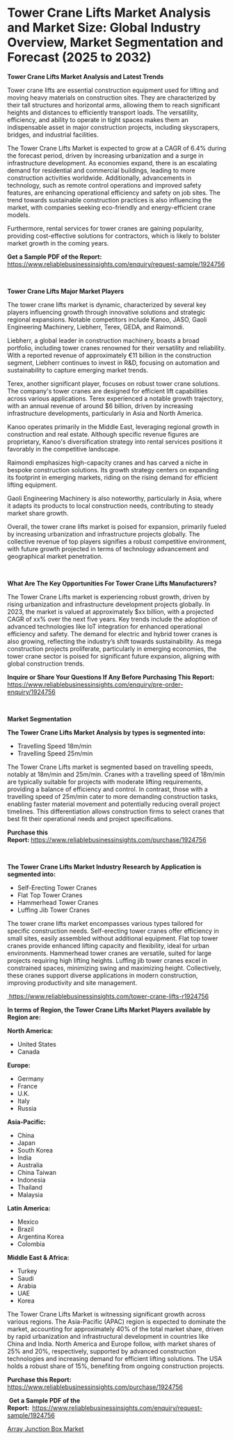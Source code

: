 <p><h1>Tower Crane Lifts Market Analysis and Market Size: Global Industry Overview, Market Segmentation and Forecast (2025 to 2032)</h1></p><p><strong>Tower Crane Lifts Market Analysis and Latest Trends</strong></p>
<p><p>Tower crane lifts are essential construction equipment used for lifting and moving heavy materials on construction sites. They are characterized by their tall structures and horizontal arms, allowing them to reach significant heights and distances to efficiently transport loads. The versatility, efficiency, and ability to operate in tight spaces makes them an indispensable asset in major construction projects, including skyscrapers, bridges, and industrial facilities.</p><p>The Tower Crane Lifts Market is expected to grow at a CAGR of 6.4% during the forecast period, driven by increasing urbanization and a surge in infrastructure development. As economies expand, there is an escalating demand for residential and commercial buildings, leading to more construction activities worldwide. Additionally, advancements in technology, such as remote control operations and improved safety features, are enhancing operational efficiency and safety on job sites. The trend towards sustainable construction practices is also influencing the market, with companies seeking eco-friendly and energy-efficient crane models. </p><p>Furthermore, rental services for tower cranes are gaining popularity, providing cost-effective solutions for contractors, which is likely to bolster market growth in the coming years.</p></p>
<p><strong>Get a Sample PDF of the Report:&nbsp;</strong> <a href="https://www.reliablebusinessinsights.com/enquiry/request-sample/1924756?utm_campaign=113&utm_medium=2&utm_source=Github&utm_content=ia&utm_term=14012025&utm_id=tower-crane-lifts">https://www.reliablebusinessinsights.com/enquiry/request-sample/1924756</a></p>
<p>&nbsp;</p>
<p><strong>Tower Crane Lifts Major Market Players</strong></p>
<p><p>The tower crane lifts market is dynamic, characterized by several key players influencing growth through innovative solutions and strategic regional expansions. Notable competitors include Kanoo, JASO, Gaoli Engineering Machinery, Liebherr, Terex, GEDA, and Raimondi.</p><p>Liebherr, a global leader in construction machinery, boasts a broad portfolio, including tower cranes renowned for their versatility and reliability. With a reported revenue of approximately €11 billion in the construction segment, Liebherr continues to invest in R&D, focusing on automation and sustainability to capture emerging market trends.</p><p>Terex, another significant player, focuses on robust tower crane solutions. The company's tower cranes are designed for efficient lift capabilities across various applications. Terex experienced a notable growth trajectory, with an annual revenue of around $6 billion, driven by increasing infrastructure developments, particularly in Asia and North America.</p><p>Kanoo operates primarily in the Middle East, leveraging regional growth in construction and real estate. Although specific revenue figures are proprietary, Kanoo's diversification strategy into rental services positions it favorably in the competitive landscape.</p><p>Raimondi emphasizes high-capacity cranes and has carved a niche in bespoke construction solutions. Its growth strategy centers on expanding its footprint in emerging markets, riding on the rising demand for efficient lifting equipment.</p><p>Gaoli Engineering Machinery is also noteworthy, particularly in Asia, where it adapts its products to local construction needs, contributing to steady market share growth.</p><p>Overall, the tower crane lifts market is poised for expansion, primarily fueled by increasing urbanization and infrastructure projects globally. The collective revenue of top players signifies a robust competitive environment, with future growth projected in terms of technology advancement and geographical market penetration.</p></p>
<p>&nbsp;</p>
<p><strong>What Are The Key Opportunities For Tower Crane Lifts Manufacturers?</strong></p>
<p><p>The Tower Crane Lifts market is experiencing robust growth, driven by rising urbanization and infrastructure development projects globally. In 2023, the market is valued at approximately $xx billion, with a projected CAGR of xx% over the next five years. Key trends include the adoption of advanced technologies like IoT integration for enhanced operational efficiency and safety. The demand for electric and hybrid tower cranes is also growing, reflecting the industry’s shift towards sustainability. As mega construction projects proliferate, particularly in emerging economies, the tower crane sector is poised for significant future expansion, aligning with global construction trends.</p></p>
<p><strong>Inquire or Share Your Questions If Any Before Purchasing This Report:</strong> <a href="https://www.reliablebusinessinsights.com/enquiry/pre-order-enquiry/1924756?utm_campaign=113&utm_medium=2&utm_source=Github&utm_content=ia&utm_term=14012025&utm_id=tower-crane-lifts">https://www.reliablebusinessinsights.com/enquiry/pre-order-enquiry/1924756</a></p>
<p>&nbsp;</p>
<p><strong>Market Segmentation</strong></p>
<p><strong>The Tower Crane Lifts Market Analysis by types is segmented into:</strong></p>
<p><ul><li>Travelling Speed 18m/min</li><li>Travelling Speed 25m/min</li></ul></p>
<p><p>The Tower Crane Lifts market is segmented based on travelling speeds, notably at 18m/min and 25m/min. Cranes with a travelling speed of 18m/min are typically suitable for projects with moderate lifting requirements, providing a balance of efficiency and control. In contrast, those with a travelling speed of 25m/min cater to more demanding construction tasks, enabling faster material movement and potentially reducing overall project timelines. This differentiation allows construction firms to select cranes that best fit their operational needs and project specifications.</p></p>
<p><strong>Purchase this Report:&nbsp;</strong><a href="https://www.reliablebusinessinsights.com/purchase/1924756?utm_campaign=113&utm_medium=2&utm_source=Github&utm_content=ia&utm_term=14012025&utm_id=tower-crane-lifts">https://www.reliablebusinessinsights.com/purchase/1924756</a></p>
<p>&nbsp;</p>
<p><strong>The Tower Crane Lifts Market Industry Research by Application is segmented into:</strong></p>
<p><ul><li>Self-Erecting Tower Cranes</li><li>Flat Top Tower Cranes</li><li>Hammerhead Tower Cranes</li><li>Luffing Jib Tower Cranes</li></ul></p>
<p><p>The tower crane lifts market encompasses various types tailored for specific construction needs. Self-erecting tower cranes offer efficiency in small sites, easily assembled without additional equipment. Flat top tower cranes provide enhanced lifting capacity and flexibility, ideal for urban environments. Hammerhead tower cranes are versatile, suited for large projects requiring high lifting heights. Luffing jib tower cranes excel in constrained spaces, minimizing swing and maximizing height. Collectively, these cranes support diverse applications in modern construction, improving productivity and site management.</p></p>
<p><a href="https://www.reliablebusinessinsights.com/tower-crane-lifts-r1924756?utm_campaign=113&utm_medium=2&utm_source=Github&utm_content=ia&utm_term=14012025&utm_id=tower-crane-lifts">&nbsp;https://www.reliablebusinessinsights.com/tower-crane-lifts-r1924756</a></p>
<p><strong>In terms of Region, the Tower Crane Lifts Market Players available by Region are:</strong></p>
<p>
    <p> <strong> North America: </strong>
        <ul>
            <li>United States</li>
            <li>Canada</li>
        </ul>
        </p> 
    <p> <strong> Europe: </strong>
        <ul>
            <li>Germany</li>
            <li>France</li>
            <li>U.K.</li>
            <li>Italy</li>
            <li>Russia</li>
        </ul>
        </p> 
    <p> <strong> Asia-Pacific: </strong>
        <ul>
            <li>China</li>
            <li>Japan</li>
            <li>South Korea</li>
            <li>India</li>
            <li>Australia</li>
            <li>China Taiwan</li>
            <li>Indonesia</li>
            <li>Thailand</li>
            <li>Malaysia</li>
        </ul>
        </p> 
    <p> <strong> Latin America: </strong>
        <ul>
            <li>Mexico</li>
            <li>Brazil</li>
            <li>Argentina Korea</li>
            <li>Colombia</li>
        </ul>
        </p> 
    <p> <strong> Middle East & Africa: </strong>
        <ul>
            <li>Turkey</li>
            <li>Saudi</li>
            <li>Arabia</li>
            <li>UAE</li>
            <li>Korea</li>
        </ul>
    </p>
    </p>
<p><p>The Tower Crane Lifts Market is witnessing significant growth across various regions. The Asia-Pacific (APAC) region is expected to dominate the market, accounting for approximately 40% of the total market share, driven by rapid urbanization and infrastructural development in countries like China and India. North America and Europe follow, with market shares of 25% and 20%, respectively, supported by advanced construction technologies and increasing demand for efficient lifting solutions. The USA holds a robust share of 15%, benefiting from ongoing construction projects.</p></p>
<p><strong>Purchase this Report: </strong><a href="https://www.reliablebusinessinsights.com/purchase/1924756?utm_campaign=113&utm_medium=2&utm_source=Github&utm_content=ia&utm_term=14012025&utm_id=tower-crane-lifts">https://www.reliablebusinessinsights.com/purchase/1924756</a></p>
<p>&nbsp;<strong>Get a Sample PDF of the Report:&nbsp;&nbsp;</strong><a href="https://www.reliablebusinessinsights.com/enquiry/request-sample/1924756?utm_campaign=113&utm_medium=2&utm_source=Github&utm_content=ia&utm_term=14012025&utm_id=tower-crane-lifts">https://www.reliablebusinessinsights.com/enquiry/request-sample/1924756</a></p>
<p><strong></strong></p>
<p><p><a href="https://github.com/locarol73/Market-Research-Report-List-1/blob/main/array-junction-box-market.md?utm_campaign=113&utm_medium=2&utm_source=Github&utm_content=ia&utm_term=14012025&utm_id=tower-crane-lifts">Array Junction Box Market</a></p></p>